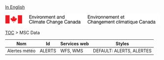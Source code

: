 [In English](geomet-alerts_en.md)

![ECCC logo](../../img_eccc-logo.png)

[TOC](../geomet-alerts_fr.md) > MSC Data


Nom           | Id     | Services web | Styles                  
--------------|--------|--------------|-------------------------
Alertes météo | ALERTS | WFS, WMS     | DEFAULT: ALERTS, ALERTES

